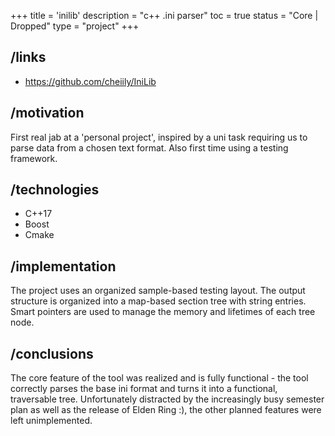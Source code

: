 +++
title = 'inilib'
description = "c++ .ini parser"
toc = true
status = "Core | Dropped"
type = "project"
+++

## /links

- https://github.com/cheiily/IniLib

## /motivation

First real jab at a 'personal project', inspired by a uni task requiring us to parse data from a chosen text format.
Also first time using a testing framework.

## /technologies

- C++17
- Boost
- Cmake

## /implementation

The project uses an organized sample-based testing layout. The output structure is organized into a map-based section tree with string entries.
Smart pointers are used to manage the memory and lifetimes of each tree node.

## /conclusions

The core feature of the tool was realized and is fully functional - the tool correctly parses the base ini format and turns it into a functional, traversable tree.
Unfortunately distracted by the increasingly busy semester plan as well as the release of Elden Ring :), the other planned features were left unimplemented.
